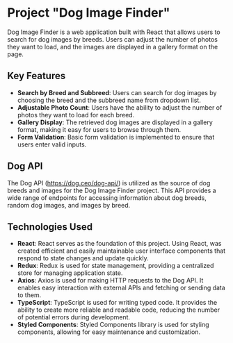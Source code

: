 # Project "Dog Image Finder"

Dog Image Finder is a web application built with React that allows users to search for dog images by breeds. Users can adjust the number of photos they want to load, and the images are displayed in a gallery format on the page. 

## Key Features

- **Search by Breed and Subbreed**: Users can search for dog images by choosing the breed and the subbreed name from dropdown list.
- **Adjustable Photo Count**: Users have the ability to adjust the number of photos they want to load for each breed.
- **Gallery Display**: The retrieved dog images are displayed in a gallery format, making it easy for users to browse through them.
- **Form Validation**: Basic form validation is implemented to ensure that users enter valid inputs.

## Dog API

The Dog API (https://dog.ceo/dog-api/) is utilized as the source of dog breeds and images for the Dog Image Finder project. This API provides a wide range of endpoints for accessing information about dog breeds, random dog images, and images by breed.

## Technologies Used

- **React**: React serves as the foundation of this project. Using React, was created efficient and easily maintainable user interface components that respond to state changes and update quickly.
- **Redux**: Redux is used for state management, providing a centralized store for managing application state.
- **Axios**: Axios is used for making HTTP requests to the Dog API. It enables easy interaction with external APIs and fetching or sending data to them.
- **TypeScript**: TypeScript is used for writing typed code. It provides the ability to create more reliable and readable code, reducing the number of potential errors during development.
- **Styled Components**: Styled Components library is used for styling components, allowing for easy maintenance and customization.
